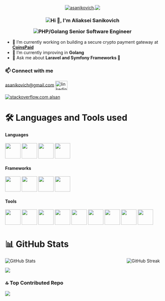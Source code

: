 <p align="center">
	<a href="https://github.com/asanikovich" target="_blank">
    <img align="center" src="https://komarev.com/ghpvc/?username=asanikovich&label=Visitors&color=0e75b6&style=flat" alt="asanikovich" />
	</a>
	<a href="https://github.com/asanikovich?tab=followers" target="_blank">
		<img align="center" src="https://img.shields.io/github/followers/asanikovich?style=social" />
	</a>
</p>

<h3 align="center">
<p><img align="center" alt="Hi 👋, I'm Aliaksei Sanikovich" src="https://readme-typing-svg.herokuapp.com?color=%2336BCF7&lines=Hi+👋,+I'm+Aliaksei+Sanikovich"/></p>
<p><img align="center" alt="PHP/Golang Senior Software Engineer" src="https://readme-typing-svg.herokuapp.com?color=%2336BCF7&lines=PHP/Golang+Developer"/></p>
</h3>

- 🔭 I’m currently working on building a secure crypto payment gateway at **[CoinsPaid](https://coinspaid.com/)**
- 🌱 I’m currently improving in **Golang**
- 💬 Ask me about **Laravel and Symfony Frameworks 🙂**

<h3 align="left">📫 Connect with me</h3>
<p align="left">
<a href="mailto:asanikovich@gmail.com" target="blank">asanikovich@gmail.com</a>
<a href="https://www.linkedin.com/in/alsan/" target="blank" title="linkedin alsan">
	<img align="center" src="https://cdn.jsdelivr.net/npm/simple-icons@3.0.1/icons/linkedin.svg" alt="linkedin alsan" height="30" width="40" />
</a>
</p>

<p>  
  <a href="https://stackoverflow.com/users/4281796/alsan" target="blank" title="stackoverflow.com alsan">
    <img src="https://stackoverflow.com/users/flair/4281796.png" alt="stackoverflow.com alsan"/>
  </a>
</p>

# 🛠 Languages and Tools used

<h4 align="left">Languages</h4>
<p>
  <img src="https://cdn.jsdelivr.net/gh/devicons/devicon/icons/php/php-plain.svg" width="50px" height="50px"/>
  <img src="https://cdn.jsdelivr.net/gh/devicons/devicon/icons/go/go-original-wordmark.svg" width="50px" height="50px"/>
  <img src="https://cdn.jsdelivr.net/gh/devicons/devicon/icons/bash/bash-original.svg" width="50px" height="50px"/>
  <img src="https://cdn.jsdelivr.net/gh/devicons/devicon/icons/python/python-original-wordmark.svg" width="50px" height="50px"/>
</p>

<h4 align="left">Frameworks</h4>
<p>
    <img src="https://cdn.jsdelivr.net/gh/devicons/devicon/icons/symfony/symfony-original-wordmark.svg" width="50px" height="50px"/>
    <img src="https://cdn.jsdelivr.net/gh/devicons/devicon/icons/laravel/laravel-plain-wordmark.svg" width="50px" height="50px"/>
    <img src="https://cdn.jsdelivr.net/gh/devicons/devicon/icons/phalcon/phalcon-original.svg" width="50px" height="50px"/>
    <img src="https://cdn.jsdelivr.net/gh/devicons/devicon/icons/yii/yii-original-wordmark.svg" width="50px" height="50px"/>
</p>
  
<h4 align="left">Tools</h4>
<p>
  <img src="https://cdn.jsdelivr.net/gh/devicons/devicon/icons/mysql/mysql-original-wordmark.svg" width="50px" height="50px"/>
  <img src="https://cdn.jsdelivr.net/gh/devicons/devicon/icons/postgresql/postgresql-original-wordmark.svg" width="50px" height="50px"/>
  <img src="https://cdn.jsdelivr.net/gh/devicons/devicon/icons/redis/redis-original-wordmark.svg" width="50px" height="50px"/>
  <img src="https://cdn.jsdelivr.net/gh/devicons/devicon/icons/apachekafka/apachekafka-original-wordmark.svg" width="50px" height="50px"/>
  <img src="https://cdn.jsdelivr.net/gh/devicons/devicon/icons/grafana/grafana-original-wordmark.svg" width="50px" height="50px"/>
  <img src="https://cdn.jsdelivr.net/gh/devicons/devicon/icons/prometheus/prometheus-original-wordmark.svg" width="50px" height="50px" />
  <img src="https://cdn.jsdelivr.net/gh/devicons/devicon/icons/composer/composer-original.svg" width="50px" height="50px"/>
  <img src="https://cdn.jsdelivr.net/gh/devicons/devicon/icons/docker/docker-original-wordmark.svg" width="50px" height="50px"/>
  <img src="https://cdn.jsdelivr.net/gh/devicons/devicon/icons/nginx/nginx-original.svg" width="50px" height="50px"/>
</p>

# 📊 GitHub Stats
<div style="display: flex; justify-content: space-between;">
  <img src="https://github-readme-stats.vercel.app/api?username=asanikovich&theme=default&hide_border=false&include_all_commits=true&count_private=true" alt="GitHub Stats" style="max-width: 100%;" />
  <img src="https://github-readme-stats.vercel.app/api/top-langs/?username=asanikovich&theme=default&hide_border=false&include_all_commits=true&count_private=true&layout=compact" alt="GitHub Streak" style="max-width: 100%;" />
</div>

![](https://github-readme-streak-stats.herokuapp.com/?user=asanikovich&theme=default&hide_border=false)<br/>

### 🔝 Top Contributed Repo
![](https://github-contributor-stats.vercel.app/api?username=asanikovich&limit=5&theme=onestar&combine_all_yearly_contributions=true)
<!--
**allok/allok** is a ✨ _special_ ✨ repository because its `README.md` (this file) appears on your GitHub profile.

Here are some ideas to get you started:

- 🔭 I’m currently working on ...
- 🌱 I’m currently learning ...
- 👯 I’m looking to collaborate on ...
- 🤔 I’m looking for help with ...
- 💬 Ask me about ...
- 📫 How to reach me: ...
- 😄 Pronouns: ...
- ⚡ Fun fact: ...
-->
